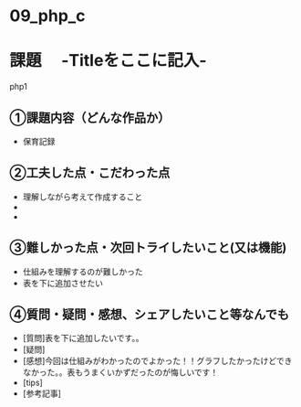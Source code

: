 # 09_php_c
# 課題　 -Titleをここに記入-
php1
## ①課題内容（どんな作品か）
- 保育記録

## ②工夫した点・こだわった点
- 理解しながら考えて作成すること
- 
- 

## ③難しかった点・次回トライしたいこと(又は機能)
- 仕組みを理解するのが難しかった
- 表を下に追加させたい

## ④質問・疑問・感想、シェアしたいこと等なんでも
- [質問]表を下に追加したいです。。
- [疑問]
- [感想]今回は仕組みがわかったのでよかった！！グラフしたかったけどできなかった。。表もうまくいかずだったのが悔しいです！
- [tips]
- [参考記事]
